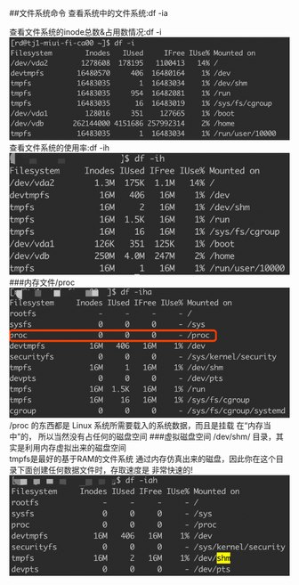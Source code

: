 ##文件系统命令
查看系统中的文件系统:df  -ia

查看文件系统的inode总数&占用数情况:df -i  
![](.z_操作系统_linux文件系统_常用命令_images/151cf950.png)
查看文件系统的使用率:df -ih  
![](.z_操作系统_linux文件系统_常用命令_images/5fc1ab91.png)
###内存文件/proc
![](.z_操作系统_linux文件系统_常用命令_images/8730c556.png)
/proc 的东西都是 Linux 系统所需要载入的系统数据，而且是挂载 在“内存当中”的， 所以当然没有占任何的磁盘空间
###虚拟磁盘空间
/dev/shm/ 目录，其实是利用内存虚拟出来的磁盘空间  
tmpfs是最好的基于RAM的文件系统
通过内存仿真出来的磁盘，因此你在这个目录下面创建任何数据文件时，存取速度是 非常快速的!
![](.z_操作系统_linux文件系统_常用命令_images/fda9793e.png)
